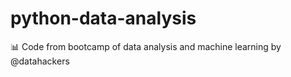 # python-data-analysis
:bar_chart: Code from bootcamp of data analysis and machine learning by @datahackers
